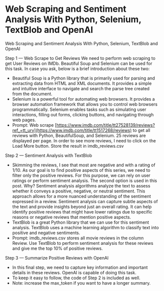 # Web Scraping and Sentiment Analysis With Python, Selenium, TextBlob and OpenAI
Web Scraping and Sentiment Analysis With Python, Selenium, TextBlob and OpenAI

Step 1 — Web Scrape to Get Reviews
We need to perform web scraping to get User Reviews on IMDb. Beautiful Soup and Selenium can be used for this task. In case you ask, below is a brief introduction about these two:
- Beautiful Soup is a Python library that is primarily used for parsing and extracting data from HTML and XML documents. It provides a simple and intuitive interface to navigate and search the parse tree created from the document.
- Selenium is a powerful tool for automating web browsers. It provides a browser automation framework that allows you to control web browsers programmatically. Selenium enables tasks such as simulating user interactions, filling out forms, clicking buttons, and navigating through web pages.
- Prompt: Web scrape [https://www.imdb.com/title/tt27528139/reviews?ref_=tt_urv](https://www.imdb.com/title/tt1517268/reviews) to get all reviews with Python, BeautifulSoup, and Selenium. 25 reviews are displayed per page. In order to see more reviews, I need to click on the Load More button. Store the result in imdb_reviews.csv

Step 2 — Sentiment Analysis with TextBlob
- Skimming the reviews, I see that most are negative and with a rating of 1/10. As our goal is to find positive aspects of this series, we need to filter only the positive reviews. For this purpose, we can rely on user ratings or perform sentiment analysis. The second option is used in this post. Why? Sentiment analysis algorithms analyze the text to assess whether it conveys a positive, negative, or neutral sentiment. This approach allows for a more nuanced understanding of the sentiment expressed in a review. Sentiment analysis can capture subtle aspects of the text and provide insights beyond just an overall rating. It can help identify positive reviews that might have lower ratings due to specific reasons or negative reviews that mention positive aspects.
- TextBlob is a great Python library that we can use for this sentiment analysis. TextBlob uses a machine learning algorithm to classify text into positive and negative sentiments.
- Prompt: imdb_reviews.csv stores all movie reviews in the column Review. Use TextBlob to perform sentiment analysis for these reviews and give me the top 10% of positive reviews.

Step 3 — Summarize Positive Reviews with OpenAI
- In this final step, we need to capture key information and important details in these reviews. OpenAI is capable of doing this task.
- To keep it easy to follow, the code of Step 2 is included as well.
- Note: increase the max_token if you want to have a longer summary.
